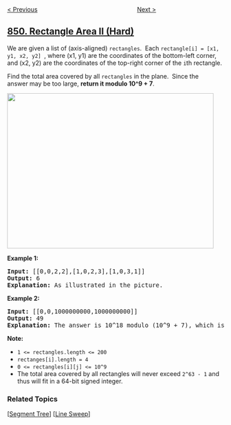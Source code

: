<!--|This file generated by command(leetcode description); DO NOT EDIT.    |-->
<!--+----------------------------------------------------------------------+-->
<!--|@author    openset <openset.wang@gmail.com>                           |-->
<!--|@link      https://github.com/openset                                 |-->
<!--|@home      https://github.com/openset/leetcode                        |-->
<!--+----------------------------------------------------------------------+-->

[< Previous](https://github.com/openset/leetcode/tree/master/problems/maximize-distance-to-closest-person "Maximize Distance to Closest Person")
　　　　　　　　　　　　　　　　
[Next >](https://github.com/openset/leetcode/tree/master/problems/loud-and-rich "Loud and Rich")

## [850. Rectangle Area II (Hard)](https://leetcode.com/problems/rectangle-area-ii "矩形面积 II")

<p>We are given a list of (axis-aligned)&nbsp;<code>rectangles</code>.&nbsp; Each&nbsp;<code>rectangle[i] = [x1, y1, x2, y2]&nbsp;</code>, where (x1, y1) are the coordinates of the bottom-left corner, and (x2, y2) are the coordinates of the top-right corner of the <code>i</code>th rectangle.</p>

<p>Find the total area covered by all <code>rectangles</code> in the plane.&nbsp; Since the answer&nbsp;may be too large, <strong>return it modulo 10^9 + 7</strong>.</p>

<p><img alt="" src="https://s3-lc-upload.s3.amazonaws.com/uploads/2018/06/06/rectangle_area_ii_pic.png" style="width: 480px; height: 360px;" /></p>

<p><strong>Example 1:</strong></p>

<pre>
<strong>Input: </strong>[[0,0,2,2],[1,0,2,3],[1,0,3,1]]
<strong>Output: </strong>6
<strong>Explanation: </strong>As illustrated in the picture.
</pre>

<p><strong>Example 2:</strong></p>

<pre>
<strong>Input: </strong>[[0,0,1000000000,1000000000]]
<strong>Output: </strong>49
<strong>Explanation: </strong>The answer is 10^18 modulo (10^9 + 7), which is (10^9)^2 = (-7)^2 = 49.
</pre>

<p><strong>Note:</strong></p>

<ul>
	<li><code>1 &lt;= rectangles.length &lt;= 200</code></li>
	<li><code><font face="monospace">rectanges[i].length = 4</font></code></li>
	<li><code>0 &lt;= rectangles[i][j] &lt;= 10^9</code></li>
	<li>The total area covered by all rectangles will never exceed&nbsp;<code>2^63 - 1</code>&nbsp;and thus will fit in a 64-bit signed integer.</li>
</ul>

### Related Topics
  [[Segment Tree](https://github.com/openset/leetcode/tree/master/tag/segment-tree/README.md)]
  [[Line Sweep](https://github.com/openset/leetcode/tree/master/tag/line-sweep/README.md)]
